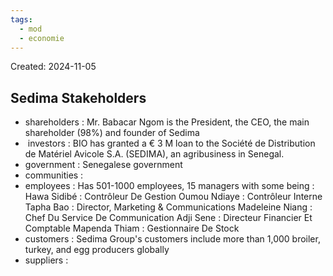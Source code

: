 ```yaml
---
tags:
  - mod
  - economie
---
```

Created: 2024-11-05

## Sedima Stakeholders

- shareholders : Mr. Babacar Ngom is the President, the CEO, the main shareholder (98%) and founder of Sedima
-  investors : BIO has granted a € 3 M loan to the Société de Distribution de Matériel Avicole S.A. (SEDIMA), an agribusiness in Senegal.
- government : Senegalese government
- communities : 
- employees : Has 501-1000 employees, 15 managers with some being : 
  Hawa Sidibé : Contrôleur De Gestion
  Oumou Ndiaye : Contrôleur Interne
  Tapha Bao : Director, Marketing & Communications
  Madeleine Niang : Chef Du Service De Communication
  Adji Sene : Directeur Financier Et Comptable
  Mapenda Thiam : Gestionnaire De Stock
- customers : Sedima Group's customers include more than 1,000 broiler, turkey, and egg producers globally
- suppliers :
  
